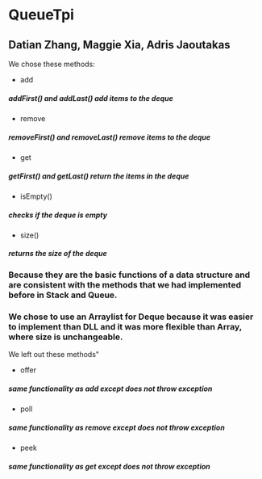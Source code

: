 # QueueTpi
## Datian Zhang, Maggie Xia, Adris Jaoutakas

We chose these methods:
+ add
##### addFirst() and addLast() add items to the deque
+ remove
##### removeFirst() and removeLast() remove items to the deque
+ get
##### getFirst() and getLast() return the items in the deque
+ isEmpty()
##### checks if the deque is empty
+ size()
##### returns the size of the deque

### Because they are the basic functions of a data structure and are consistent with the methods that we had implemented before in Stack and Queue.

### We chose to use an Arraylist for Deque because it was easier to implement than DLL and it was more flexible than Array, where size is unchangeable.

We left out these methods"
+ offer
##### same functionality as add except does not throw exception
+ poll
##### same functionality as remove except does not throw exception
+ peek
##### same functionality as get except does not throw exception
